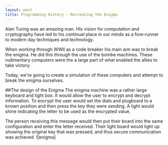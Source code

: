 ```yaml
---
layout: post
title: Programming History - Recreating the Enigma
---
```


Alan Turing was an amazing man. His vision for computation and cryptography have led to his continual place in our minds as a fore-runner to modern day techniques and technology.

When working through WWII as a code breaker his main aim was to break the enigma. He did this through the use of the bombe machines. These rudimentary computers were the a large part of what enabled the allies to take victory.

Today, we're going to create a simulation of these computers and attempt to break the enigma ourselves.

##The design of the Enigma
The enigma machine was a rather large keyboard and light box. It would allow the user to encrypt and decrypt information. To encrypt the user would set the dials and plugboard to a known position and then press the key they were sending. A light would shine indicating the letter to be used as the encrypted value. 

The person receiving this message would then put their board into the same configuration and enter the letter received. Their light board would light up showing the original key that was pressed, and thus secure communication was achieved.
![enigma]